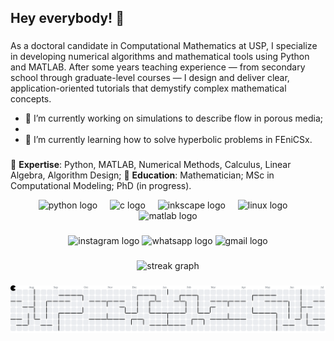 ## Hey everybody! 👋

###

As a doctoral candidate in Computational Mathematics at USP, I specialize in developing numerical algorithms and mathematical tools using Python and MATLAB. After some years teaching experience — from secondary school through graduate-level courses — I design and deliver clear, application-oriented tutorials that demystify complex mathematical concepts.

- 🔭 I’m currently working on simulations to describe flow in porous media;
- 
- 🌱 I’m currently learning how to solve hyperbolic problems in FEniCSx.

###

🔹 **Expertise**: Python, MATLAB, Numerical Methods, Calculus, Linear Algebra, Algorithm Design;
🔹 **Education**: Mathematician; MSc in Computational Modeling; PhD (in progress).

<div align="center">
  <img src="https://cdn.jsdelivr.net/gh/devicons/devicon/icons/python/python-original.svg" height="60" alt="python logo"  />
  <img width="12" />
  <img src="https://cdn.jsdelivr.net/gh/devicons/devicon/icons/c/c-original.svg" height="60" alt="c logo"  />
  <img width="12" />
  <img src="https://cdn.jsdelivr.net/gh/devicons/devicon/icons/inkscape/inkscape-original.svg" height="60" alt="inkscape logo"  />
  <img width="12" />
  <img src="https://cdn.jsdelivr.net/gh/devicons/devicon/icons/linux/linux-original.svg" height="60" alt="linux logo"  />
  <img width="12" />
  <img src="https://cdn.jsdelivr.net/gh/devicons/devicon/icons/matlab/matlab-original.svg" height="60" alt="matlab logo"  />
</div>

###

<div align="center">
  <img src="https://img.shields.io/static/v1?message=Instagram&logo=instagram&label=&color=E4405F&logoColor=white&labelColor=&style=for-the-badge" height="25" alt="instagram logo"  />
  <img src="https://img.shields.io/static/v1?message=Whatsapp&logo=whatsapp&label=&color=25D366&logoColor=white&labelColor=&style=for-the-badge" height="25" alt="whatsapp logo"  />
  <img src="https://img.shields.io/static/v1?message=Gmail&logo=gmail&label=&color=D14836&logoColor=white&labelColor=&style=for-the-badge" height="25" alt="gmail logo"  />
</div>

###

<div align="center">
  <img src="https://streak-stats.demolab.com?user=Uebert&locale=en&mode=daily&theme=dracula&hide_border=false&border_radius=5&order=3" height="150" alt="streak graph"  />
</div>

###

<picture>
  <source media="(prefers-color-scheme: dark)" srcset="https://raw.githubusercontent.com/Uebert/Uebert/output/pacman-contribution-graph-dark.svg">
  <source media="(prefers-color-scheme: light)" srcset="https://raw.githubusercontent.com/Uebert/Uebert/output/pacman-contribution-graph.svg">
  <img alt="pacman contribution graph" src="https://raw.githubusercontent.com/Uebert/Uebert/output/pacman-contribution-graph.svg">
</picture>

###
